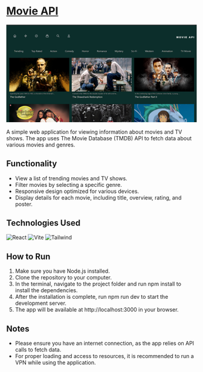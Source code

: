 # [Movie API](https://mshabunin97.github.io/Movie-Api/)

![Movie](src/assets/movie-api.png)

A simple web application for viewing information about movies and TV shows. The app uses The Movie Database (TMDB) API to fetch data about various movies and genres.

## Functionality
* View a list of trending movies and TV shows.
* Filter movies by selecting a specific genre.
* Responsive design optimized for various devices.
* Display details for each movie, including title, overview, rating, and poster.


## Technologies Used
![React](https://img.shields.io/badge/-React-61DAFB?logo=react&logoColor=white)
![Vite](https://img.shields.io/badge/-Vite-646CFF?logo=vite&logoColor=white)
![Tailwind](https://img.shields.io/badge/-Tailwind%20CSS-38B2AC?logo=tailwind-css&logoColor=white)


## How to Run
1. Make sure you have Node.js installed.
2. Clone the repository to your computer.
3. In the terminal, navigate to the project folder and run npm install to install the dependencies.
4. After the installation is complete, run npm run dev to start the development server.
5. The app will be available at http://localhost:3000 in your browser.

## Notes 
* Please ensure you have an internet connection, as the app relies on API calls to fetch data.
* For proper loading and access to resources, it is recommended to run a VPN while using the application.